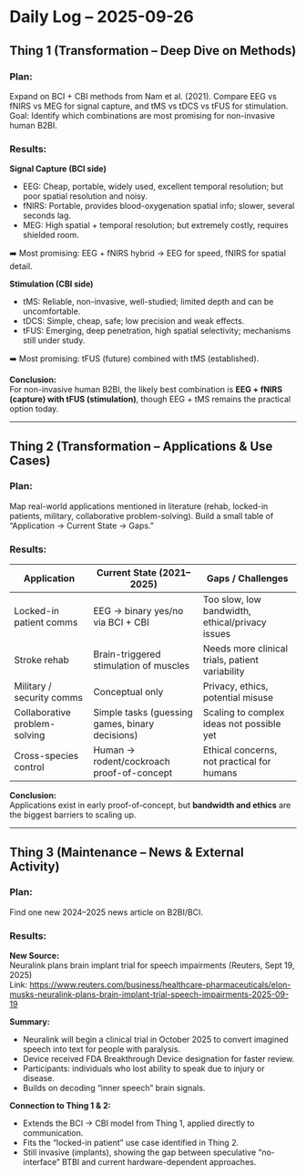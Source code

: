 # Daily Log – 2025-09-26

## Thing 1 (Transformation – Deep Dive on Methods)

### Plan:
Expand on BCI + CBI methods from Nam et al. (2021).
Compare EEG vs fNIRS vs MEG for signal capture, and tMS vs tDCS vs tFUS for stimulation.
Goal: Identify which combinations are most promising for non-invasive human B2BI.

### Results:
**Signal Capture (BCI side)**
- EEG: Cheap, portable, widely used, excellent temporal resolution; but poor spatial resolution and noisy.
- fNIRS: Portable, provides blood-oxygenation spatial info; slower, several seconds lag.
- MEG: High spatial + temporal resolution; but extremely costly, requires shielded room.

➡️ Most promising: EEG + fNIRS hybrid → EEG for speed, fNIRS for spatial detail.

**Stimulation (CBI side)**
- tMS: Reliable, non-invasive, well-studied; limited depth and can be uncomfortable.
- tDCS: Simple, cheap, safe; low precision and weak effects.
- tFUS: Emerging, deep penetration, high spatial selectivity; mechanisms still under study.

➡️ Most promising: tFUS (future) combined with tMS (established).

**Conclusion:**  
For non-invasive human B2BI, the likely best combination is **EEG + fNIRS (capture) with tFUS (stimulation)**, though EEG + tMS remains the practical option today.


---

## Thing 2 (Transformation – Applications & Use Cases)

### Plan:
Map real-world applications mentioned in literature (rehab, locked-in patients, military, collaborative problem-solving).
Build a small table of “Application → Current State → Gaps.”

### Results:

| Application               | Current State (2021–2025)                      | Gaps / Challenges                  |
|----------------------------|-----------------------------------------------|-------------------------------------|
| Locked-in patient comms    | EEG → binary yes/no via BCI + CBI             | Too slow, low bandwidth, ethical/privacy issues |
| Stroke rehab               | Brain-triggered stimulation of muscles        | Needs more clinical trials, patient variability |
| Military / security comms  | Conceptual only                               | Privacy, ethics, potential misuse   |
| Collaborative problem-solving | Simple tasks (guessing games, binary decisions) | Scaling to complex ideas not possible yet |
| Cross-species control      | Human → rodent/cockroach proof-of-concept     | Ethical concerns, not practical for humans |

**Conclusion:**  
Applications exist in early proof-of-concept, but **bandwidth and ethics** are the biggest barriers to scaling up.


---

## Thing 3 (Maintenance – News & External Activity)

### Plan:
Find one new 2024–2025 news article on B2BI/BCI.

### Results:

**New Source:**  
Neuralink plans brain implant trial for speech impairments (Reuters, Sept 19, 2025)  
Link: https://www.reuters.com/business/healthcare-pharmaceuticals/elon-musks-neuralink-plans-brain-implant-trial-speech-impairments-2025-09-19

**Summary:**
- Neuralink will begin a clinical trial in October 2025 to convert imagined speech into text for people with paralysis.
- Device received FDA Breakthrough Device designation for faster review.
- Participants: individuals who lost ability to speak due to injury or disease.
- Builds on decoding “inner speech” brain signals.

**Connection to Thing 1 & 2:**
- Extends the BCI → CBI model from Thing 1, applied directly to communication.  
- Fits the “locked-in patient” use case identified in Thing 2.  
- Still invasive (implants), showing the gap between speculative “no-interface” BTBI and current hardware-dependent approaches.

